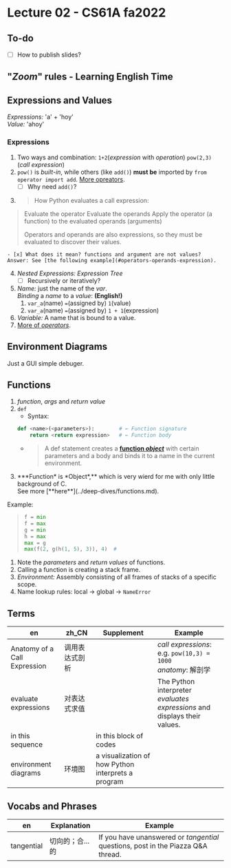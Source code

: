 # Lecture 02 - CS61A fa2022

## To-do
- [ ] How to publish slides?

## "*Zoom*" rules - Learning English Time

## Expressions and Values
*Expressions:* 'a' + 'hoy'   
*Value:* 'ahoy'

### Expressions
1. Two ways and combination: `1+2`(*expression* with *operation*) `pow(2,3)` (*call expression*)
2. `pow()` is *built-in*, while others (like `add()`) **must be** imported by `from operator import add`. [More opreators](#call-operators).  
    - [ ] Why need `add()`?
3. > How Python evaluates a call expression:
>
>    Evaluate the operator
>    Evaluate the operands
>    Apply the operator (a function) to the evaluated operands (arguments) 
>
> Operators and operands are also expressions, so they must be evaluated to discover their values.

    - [x] What does it mean? functions and argument are not values?  
    Answer: See [the following example](#operators-operands-expression).

4. *Nested Expressions:* *Expression Tree*
    - [ ] Recursively or iteratively?
5. *Name:* just the name of the *var*.  
*Binding* a *name* to a *value*: **(English!)**
    1. `var_a`(name) `=`(assigned by) `1`(value)
    2. `var_a`(name) `=`(assigned by) `1 + 1`(expression)
6. *Variable:* A name that is bound to a value.
7. [More of *operators*](../../deep-dives/operators).


## Environment Diagrams
Just a GUI simple debuger.

## Functions
1. *function*, *args* and *return value*
2. `def`  
    - Syntax:
    ```python
    def <name>(<parameters>):        # ← Function signature
        return <return expression>   # ← Function body
    ```
    - > A def statement creates a [**function *object***](#operators-operands-expression) with certain parameters and a body and binds it to a name in the current environment.
3. <div id="operators-operands-expression">***Function* is *Object*,** which is very wierd for me with only little background of C.</div>  See more [**here**](../deep-dives/functions.md).  
Example:  
> ```python
> f = min
> f = max
> g = min
> h = max
> max = g
> max(f(2, g(h(1, 5), 3)), 4)  # 
> ```       
1. Note the *parameters* and *return values* of functions.
2. Calling a function is creating a stack frame.
3. *Environment:* Assembly consisting of all frames of stacks of a specific scope.
4. Name lookup rules: local -> global -> `NameError`
   



## Terms
|en|zh_CN|Supplement|Example|
|---|---|---|---|
|Anatomy of a Call Expression|调用表达式剖析| |*call expressions*: e.g. `pow(10,3) = 1000` <br/> *anatomy*: 解剖学|
|evaluate expressions|对表达式求值||The Python interpreter *evaluates expressions* and displays their values.
|in this sequence||in this block of codes|
|environment diagrams|环境图|a visualization of how Python interprets a program


## Vocabs and Phrases
|en|Explanation|Example|
|---|---|---|
|tangential|切向的；合...的|If you have unanswered or *tangential* questions, post in the Piazza Q&A thread.